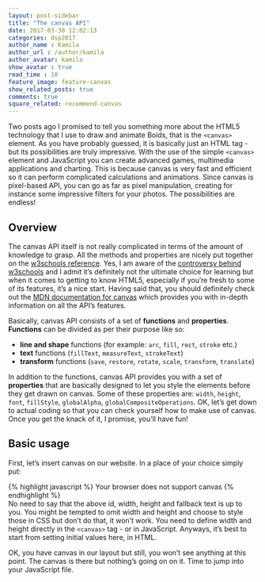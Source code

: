 ```yaml
---
layout: post-sidebar
title: "The canvas API"
date: 2017-03-30 12:02:13
categories: dsp2017
author_name : Kamila
author_url : /author/kamila
author_avatar: kamila
show_avatar : true
read_time : 10
feature_image: feature-canvas
show_related_posts: true
comments: true
square_related: recommend-canvas
---
```


Two posts ago I promised to tell you something more about the HTML5 technology that I use to draw and animate Boids, that is the `<canvas>` element. As you have probably guessed, it is basically just an HTML tag - but its possibilities are truly impressive. With the use of the simple `<canvas>` element and JavaScript you can create advanced games, multimedia applications and charting. This is because canvas is very fast and efficient so it can perform complicated calculations and animations. Since canvas is pixel-based API, you can go as far as pixel manipulation, creating for instance some impressive filters for your photos. The possibilities are endless!

## Overview

The canvas API itself is not really complicated in terms of the amount of knowledge to grasp. All the methods and properties are nicely put together on the [w3schools reference](https://www.w3schools.com/tags/ref_canvas.asp). Yes, I am aware of the [controversy behind w3schools](https://www.impressivewebs.com/w3schools-ugly-bad-good/) and I admit it’s definitely not the ultimate choice for learning but when it comes to getting to know HTML5, especially if you’re fresh to some of its features, it’s a nice start. Having said that, you should definitely check out the [MDN documentation for canvas](https://developer.mozilla.org/en-US/docs/Web/API/Canvas_API) which provides you with in-depth information on all the API’s features.

Basically, canvas API consists of a set of **functions** and **properties**. **Functions** can be divided as per their purpose like so:
+ **line and shape** functions (for example: `arc`, `fill`, `rect`, `stroke` etc.)
+ **text** functions (`fillText`, `measureText`, `strokeText`)
+ **transform** functions (`save`, `restore`, `rotate`, `scale`, `transform`, `translate`)

In addition to the functions, canvas API provides you with a set of **properties** that are basically designed to let you style the elements before they get drawn on canvas. Some of these properties are: `width`, `height`, `font`, `fillStyle`, `globalAlpha`, `globalCompositeOperations`. OK, let’s get down to actual coding so that you can check yourself how to make use of canvas. Once you get the knack of it, I promise, you’ll have fun!

## Basic usage

First, let’s insert canvas on our website. In a place of your choice simply put:

{% highlight javascript %}
<canvas id=”myCanvas” width=”400” height=”400”>
	Your browser does not support canvas
</canvas>
{% endhighlight %}<br>
No need to say that the above id, width, height and fallback text is up to you. You might be tempted to omit width and height and choose to style those in CSS but don’t do that, it won’t work. You need to define width and height directly in the `<canvas>` tag - or in JavaScript. Anyways, it’s best to start from setting initial values here, in HTML.

OK, you have canvas in our layout but still, you won’t see anything at this point. The canvas is there but nothing’s going on on it. Time to jump into your JavaScript file.



